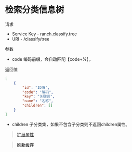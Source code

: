 # 检索分类信息树

请求
- Service Key - ranch.classify.tree
- URI - /classify/tree

参数
- code 编码前缀，会自动匹配【code+%】。

返回值
```json
[
    {
        "id": "ID值",
        "code": "编码",
        "key": "关键词",
        "name": "名称",
        "children": []
    }
]
```

- children 子分类集，如果不包含子分类则不返回children属性。

> [扩展属性](json.md)

> [刷新缓存](refresh.md)
